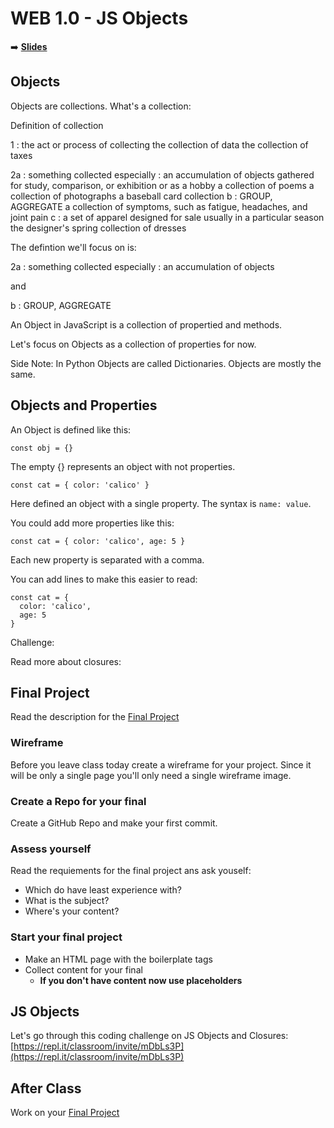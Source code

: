 <!-- .slide: data-background="./Images/header.svg" data-background-repeat="none" data-background-size="40% 40%" data-background-position="center 10%" class="header" -->
# WEB 1.0 - JS Objects

<!-- Put a link to the slides so that students can find them -->

➡️ [**Slides**](/Syllabus-Template/Slides/Lesson1.html ':ignore')

## Objects 

Objects are collections. What's a collection: 

Definition of collection

1 : the act or process of collecting
the collection of data
the collection of taxes

2a : something collected
especially : an accumulation of objects gathered for study, comparison, or exhibition or as a hobby
a collection of poems
a collection of photographs
a baseball card collection
b : GROUP, AGGREGATE
a collection of symptoms, such as fatigue, headaches, and joint pain
c : a set of apparel designed for sale usually in a particular season
the designer's spring collection of dresses

The defintion we'll focus on is:

2a : something collected
especially : an accumulation of objects

and 

b : GROUP, AGGREGATE

An Object in JavaScript is a collection of propertied and methods. 

Let's focus on Objects as a collection of properties for now. 

Side Note: In Python Objects are called Dictionaries. Objects are mostly the same. 

## Objects and Properties

An Object is defined like this: 

```JS
const obj = {}
```

The empty {} represents an object with not properties. 

```JS
const cat = { color: 'calico' }
```

Here defined an object with a single property. The syntax is `name: value`. 

You could add more properties like this: 

```JS
const cat = { color: 'calico', age: 5 }
```

Each new property is separated with a comma. 

You can add lines to make this easier to read: 

```JS
const cat = { 
  color: 'calico', 
  age: 5 
}
```

Challenge: 



<!-- > -->

<!-- 

Success Skills - 

- 

 -->

<!-- ## Closure and Scope

Pair up and work through the problems here: -->

<!-- [https://repl.it/classroom/invite/mDbLs3P](https://repl.it/classroom/invite/mDbLs3P) -->

Read more about closures: 

<!-- [https://medium.com/javascript-scene/master-the-javascript-interview-what-is-a-closure-b2f0d2152b36](https://medium.com/javascript-scene/master-the-javascript-interview-what-is-a-closure-b2f0d2152b36) -->

<!-- > -->

## Final Project

Read the description for the [Final Project](../Assignments/10-Final-Project.md)

### Wireframe

Before you leave class today create a wireframe for your project. Since it will be only a single page you'll only need a single wireframe image. 

### Create a Repo for your final 

Create a GitHub Repo and make your first commit.

### Assess yourself

Read the requiements for the final project ans ask youself:

- Which do have least experience with? 
- What is the subject?
- Where's your content?

### Start your final project

- Make an HTML page with the boilerplate tags
- Collect content for your final
  - **If you don't have content now use placeholders**

<!-- > -->

## JS Objects 

Let's go through this coding challenge on JS Objects and Closures: [https://repl.it/classroom/invite/mDbLs3P](https://repl.it/classroom/invite/mDbLs3P)

## After Class

Work on your [Final Project](../Assignments/10-Final-Project.md)